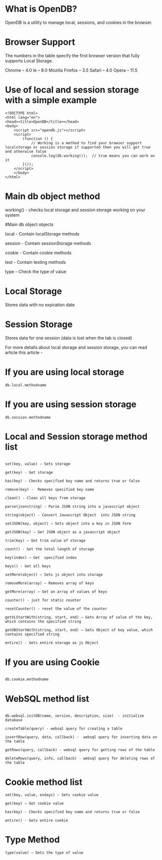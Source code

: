 # What is OpenDB?
OpenDB is a utility to manage local, sessions, and cookies in the browser.

# Browser Support
The numbers in the table specify the first browser version that fully supports Local Storage.

Chrome – 4.0
Ie – 8.0
Mozilla Firefox – 3.5
Safari – 4.0
Opera – 11.5

# Use of local and session storage with a simple example
``````
<!DOCTYPE html>
<html lang="en">
<head><title>OpenDB</title></head>
<body>
	<script src="opendb.js"></script>
	<script>
		(function () {
			// Working is a method to find your browser support localstorage or session storage if supported then you will get true and otherwise false
			console.log(db.working());  // true means you can work on it
		}());
	</script>
	</body>
</html>
``````

# Main db object method

working() - checks local storage and session storage working on your system

#Main db object objects

local  -  Contain localStorage methods

session  -  Contain sessionStorage methods

cookie - Contain cookie methods

test  -  Contain testing methods

type – Check the type of value

# Local Storage
Stores data with no expiration date

# Session Storage
Stores data for one session (data is lost when the tab is closed)


For more details about local storage and session storage, you can read article this article - 

# If you are using local storage
``````
db.local.methodname
``````

# If you are using session storage
``````
db.session.methodname
``````

# Local and Session storage method list
``````

set(key, value) – Sets storage

get(key) - Get storage

has(key) - Checks specified key name and returns true or false

remove(key) -  Removes specified key name

clean() - Clean all keys from storage

parse(jsonstring) - Parse JSON string into a javascript object

string(object) - Convert Javascript Object  into JSON string

setJSON(key, object) – Sets object into a key in JSON form

getJSON(key) – Get JSON object as a javascript object

trim(key) – Get trim value of storage

count() - Get the total length of storage

key(index) – Get  specified index

keys() - Get all keys

setMore(object) – Sets js object into storage

removeMore(array) – Removes array of keys

getMore(array) – Get an array of values of keys

counter() - just for static counter

resetCounter() - reset the value of the counter

getVLStartWith(string, start, end) – Gets Array of value of the key, which contains the specified string

getOBStartWith(string, start, end) – Gets Object of key value, which contains specified string

entire() - Gets entire storage as js Object
``````

# If you are using Cookie
``````

db.cookie.methodname
``````

# WebSQL method list
``````

db.websql.initDB(name, version, description, size)  - initialize database

createTable(query) - websql query for creating a table

insertRow(query, data, callback) -  websql query for inserting data on the table

getRows(query, callback) - websql query for getting rows of the table

deleteRows(query, info, callback) - websql query for deleting rows of the table
``````

# Cookie method list
``````
set(key, value, exdays) – Sets cookie value

get(key) – Get cookie value

has(key) - Checks specified key name and returns true or false

entire() - Gets entire cookie
``````

# Type Method  
``````
type(value) – Gets the type of value
``````
